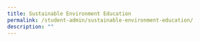 ```yaml
---
title: Sustainable Environment Education
permalink: /student-admin/sustainable-environment-education/
description: ""
---
```

